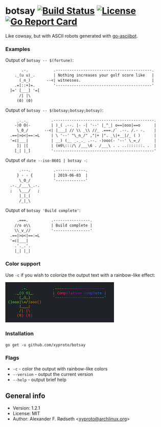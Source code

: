 # botsay [![Build Status](https://travis-ci.org/xyproto/botsay.svg?branch=master)](https://travis-ci.org/xyproto/botsay) [![License](https://img.shields.io/badge/license-MIT-green.svg?style=flat)](https://raw.githubusercontent.com/xyproto/botsay/master/LICENSE) [![Go Report Card](https://goreportcard.com/badge/github.com/xyproto/botsay)](https://goreportcard.com/report/github.com/xyproto/botsay)

Like cowsay, but with ASCII robots generated with [go-asciibot](https://github.com/mattes/go-asciibot).

### Examples

Output of `botsay -- $(fortune)`:

```
       .-.           .------------------------------------------.
    ._(u u)_.        | Nothing increases your golf score like   |
      (_n_)       --<| witnesses.                               |
    .=[::+]=.        '------------------------------------------'
  ]=' [___] '=[
      /| |\
     (0) (0)
```

Output of `botsay -- $(botsay;botsay;botsay)`:

```
     _._._          .--------------------------------------------.
    -)O O(-         | )_( .--. |- -| '--' |_^_| o==|ooo|==o      |
     \_0_/       --<| |___| // \\ _\\ //_ .===./` .--. /.- -.    |
  .==|>o<|==:=L     | \ '--' "\_n_/" ,"|+ |". _\|+__|/_ ( )      |
  '=c|___|          | __) (__ _._._ .--. -)ooo(- '--' \_=_/      |
     ]| |[          | (m9\:::/\ /___\6 . /___\ . . ..:::::::. .  |
    [_| |_]         '--------------------------------------------'
```

Output of `date --iso-8601 | botsay -`:

```
      .---.          .-------------.
     } - - {         | 2019-06-03  |
      \_O_/          '-------------'
  .-._/___\_.-.
  ;   \___/   ;
      |_|_|
      /_|_\
```

Output of `botsay 'Build complete'`:

```
     .===.          .----------------.
    //o o\\         | Build complete |
    \\_v_//         '----------------'
  .==|>o<|==:=L
  '=c|___|
    .'._.'.
    |_| |_|
```

### Color support

Use `-c` if you wish to colorize the output text with a rainbow-like effect:

![](img/botsay.png)

### Installation

    go get -u github.com/xyproto/botsay

### Flags

* `-c` - color the output with rainbow-like colors
* `--version` - output the current version
* `--help` - output brief help

## General info

* Version: 1.2.1
* License: MIT
* Author: Alexander F. Rødseth &lt;xyproto@archlinux.org&gt;
